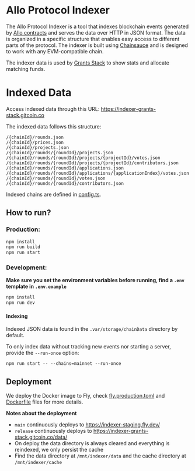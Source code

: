 # Allo Protocol Indexer

The Allo Protocol Indexer is a tool that indexes blockchain events generated by [Allo contracts](https://github.com/Allo-Protocol/contracts) and serves the data over HTTP in JSON format. The data is organized in a specific structure that enables easy access to different parts of the protocol. The indexer is built using [Chainsauce](https://github.com/boudra/chainsauce) and is designed to work with any EVM-compatible chain.

The indexer data is used by [Grants Stack](https://github.com/gitcoinco/grants-stack) to show stats and allocate matching funds.

# Indexed Data

Access indexed data through this URL: https://indexer-grants-stack.gitcoin.co

The indexed data follows this structure:

```
/{chainId}/rounds.json
/{chainId}/prices.json
/{chainId}/projects.json
/{chainId}/rounds/{roundId}/projects.json
/{chainId}/rounds/{roundId}/projects/{projectId}/votes.json
/{chainId}/rounds/{roundId}/projects/{projectId}/contributors.json
/{chainId}/rounds/{roundId}/applications.json
/{chainId}/rounds/{roundId}/applications/{applicationIndex}/votes.json
/{chainId}/rounds/{roundId}/votes.json
/{chainId}/rounds/{roundId}/contributors.json
```

Indexed chains are defined in [config.ts](src/config.ts).

## How to run?

### Production:

```bash
npm install
npm run build
npm run start
```

### Development:

**Make sure you set the environment variables before running, find a `.env` template in `.env.example`**

```bash
npm install
npm run dev
```

#### Indexing

Indexed JSON data is found in the `.var/storage/chainData` directory by default.

To only index data without tracking new events nor starting a server, provide the `--run-once` option:

```
npm run start -- --chains=mainnet --run-once
```

## Deployment

We deploy the Docker image to Fly, check [fly.production.toml](https://github.com/gitcoinco/allo-indexer/blob/main/fly.production.toml) and [Dockerfile](https://github.com/gitcoinco/allo-indexer/blob/main/Dockerfile) files for more details.

**Notes about the deployment**

- `main` continuously deploys to https://indexer-staging.fly.dev/
- `release` continuously deploys to https://indexer-grants-stack.gitcoin.co/data/
- On deploy the data directory is always cleared and everything is reindexed, we only persist the cache
- Find the data directory at `/mnt/indexer/data` and the cache directory at `/mnt/indexer/cache`
